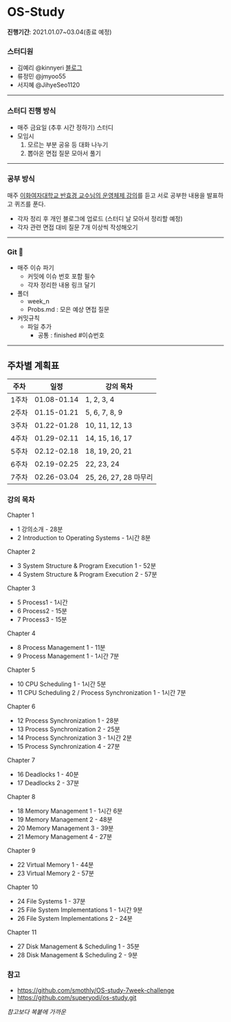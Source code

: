 # OS-Study
**진행기간**: 2021.01.07~03.04(종료 예정)
### 스터디원 

+ 김예리 @kinnyeri [블로그](https://velog.io/@kinnyeri)
+ 류정민 @jmyoo55
+ 서지혜 @JihyeSeo1120
---
### 스터디 진행 방식
- 매주 금요일 (추후 시간 정하기) 스터디
- 모임시
   1. 모르는 부분 공유 등 대화 나누기
   2. 뽑아온 면접 질문 모아서 풀기
---
### 공부 방식
매주 [이화여자대학교 반효경 교수님의 운영체제 강의](http://www.kocw.or.kr/home/cview.do?mty=p&kemId=1046323)를 듣고 서로 공부한 내용을 발표하고 퀴즈를 푼다. 
- 각자 정리 후 개인 블로그에 업로드 (스터디 날 모아서 정리할 예정)
- 각자 관련 면접 대비 질문 7개 이상씩 작성해오기
---
### Git 🌱
- 매주 이슈 파기
   - 커밋에 이슈 번호 포함 필수
    - 각자 정리한 내용 링크 달기
- 폴더
   - week_n
    - Probs.md : 모은 예상 면접 질문
- 커밋규칙
   - 파일 추가
      - 공통 : finished #이슈번호
---
## 주차별 계획표
|주차|일정|강의 목차|
|------|---|---|
|1주차|01.08-01.14|1, 2, 3, 4|
|2주차|01.15-01.21|5, 6, 7, 8, 9|
|3주차|01.22-01.28|10, 11, 12, 13|
|4주차|01.29-02.11|14, 15, 16, 17|
|5주차|02.12-02.18|18, 19, 20, 21|
|6주차|02.19-02.25|22, 23, 24|
|7주차|02.26-03.04|25, 26, 27, 28 마무리|

### 강의 목차

Chapter 1

- 1 강의소개 - 28분
- 2 Introduction to Operating Systems - 1시간 8분

Chapter 2

- 3 System Structure & Program Execution 1 - 52분
- 4 System Structure & Program Execution 2 - 57분

Chapter 3

- 5 Process1 - 1시간
- 6 Process2 - 15분
- 7 Process3 - 15분

Chapter 4

- 8 Process Management 1 - 11분
- 9 Process Management 1 - 1시간 7분

Chapter 5

- 10 CPU Scheduling 1 - 1시간 5분
- 11 CPU Scheduling 2 / Process Synchronization 1 - 1시간 7분

Chapter 6

- 12 Process Synchronization 1 - 28분
- 13 Process Synchronization 2 - 25분
- 14 Process Synchronization 3 - 1시간 2분
- 15 Process Synchronization 4 - 27분

Chapter 7

- 16 Deadlocks 1 - 40분
- 17 Deadlocks 2 - 37분

Chapter 8

- 18 Memory Management 1 - 1시간 6분
- 19 Memory Management 2 - 48분
- 20 Memory Management 3 - 39분
- 21 Memory Management 4 - 27분

Chapter 9

- 22 Virtual Memory 1 - 44분
- 23 Virtual Memory 2 - 57분

Chapter 10

- 24 File Systems 1 - 37분
- 25 File System Implementations 1 - 1시간 9분
- 26 File System Implementations 2 - 24분

Chapter 11

- 27 Disk Management & Scheduling 1 - 35분
- 28 Disk Management & Scheduling 2 - 9분

### 참고
- https://github.com/smothly/OS-study-7week-challenge
- https://github.com/superyodi/os-study.git

*참고보다 복붙에 가까운*
